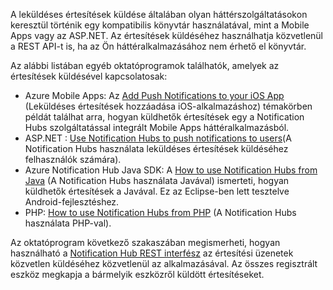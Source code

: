 

A leküldéses értesítések küldése általában olyan háttérszolgáltatásokon keresztül történik egy kompatibilis könyvtár használatával, mint a Mobile Apps vagy az ASP.NET. Az értesítések küldéséhez használhatja közvetlenül a REST API-t is, ha az Ön háttéralkalmazásához nem érhető el könyvtár. 

Az alábbi listában egyéb oktatóprogramok találhatók, amelyek az értesítések küldésével kapcsolatosak:

* Azure Mobile Apps: Az [Add Push Notifications to your iOS App](../articles/app-service-mobile/app-service-mobile-ios-get-started-push.md) (Leküldéses értesítések hozzáadása iOS-alkalmazáshoz) témakörben példát találhat arra, hogyan küldhetők értesítések egy a Notification Hubs szolgáltatással integrált Mobile Apps háttéralkalmazásból.  
* ASP.NET : [Use Notification Hubs to push notifications to users](../articles/notification-hubs/notification-hubs-aspnet-backend-ios-apple-apns-notification.md)(A Notification Hubs használata leküldéses értesítések küldéséhez felhasználók számára).
* Azure Notification Hub Java SDK: A [How to use Notification Hubs from Java](../articles/notification-hubs/notification-hubs-java-push-notification-tutorial.md) (A Notification Hubs használata Javával) ismerteti, hogyan küldhetők értesítések a Javával. Ez az Eclipse-ben lett tesztelve Android-fejlesztéshez.
* PHP: [How to use Notification Hubs from PHP](../articles/notification-hubs/notification-hubs-php-push-notification-tutorial.md) (A Notification Hubs használata PHP-val).

Az oktatóprogram következő szakaszában megismerheti, hogyan használható a [Notification Hub REST interfész](http://msdn.microsoft.com/library/windowsazure/dn223264.aspx) az értesítési üzenetek közvetlen küldéséhez közvetlenül az alkalmazásával. Az összes regisztrált eszköz megkapja a bármelyik eszközről küldött értesítéseket.  



<!--HONumber=Nov16_HO2-->


